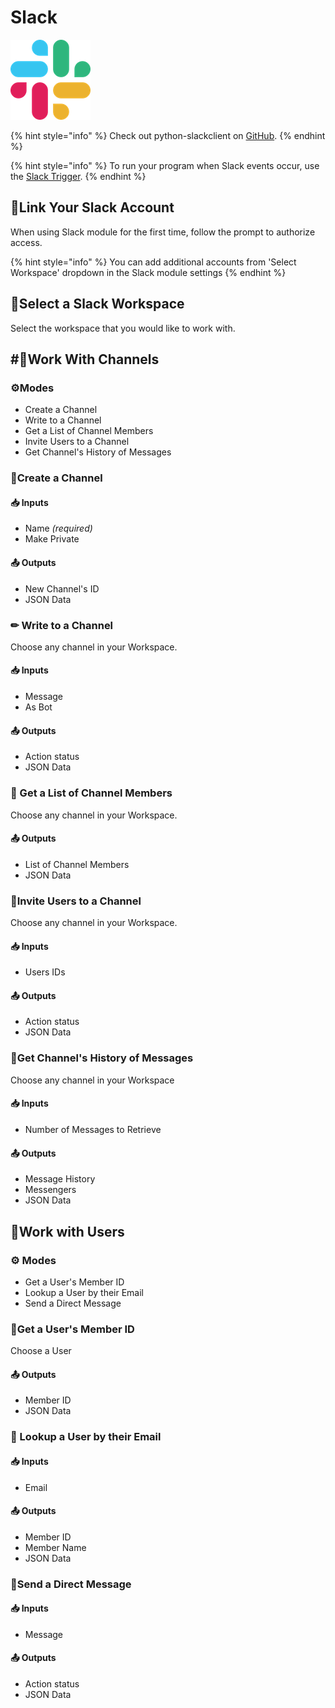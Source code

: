 # Slack

![Slack is where work flows.](../../.gitbook/assets/slack%20%281%29.png)

{% hint style="info" %}
Check out python-slackclient on [GitHub](https://github.com/slackapi/python-slackclient).
{% endhint %}

{% hint style="info" %}
To run your program when Slack events occur, use the [Slack Trigger](../triggers/slack-trigger.md).
{% endhint %}

## 🔗Link Your Slack Account

When using Slack module for the first time, follow the prompt to authorize access.

{% hint style="info" %}
You can add additional accounts from 'Select Workspace' dropdown in the Slack module settings
{% endhint %}

## 💼Select a Slack Workspace

Select the workspace that you would like to work with.

## \#⃣Work With Channels

### ⚙Modes

* Create a Channel
* Write to a Channel
* Get a List of Channel Members
* Invite Users to a Channel
* Get Channel's History of Messages

### 🌟Create a Channel

#### 📥 Inputs

* Name _\(required\)_
* Make Private

#### 📤 Outputs

* New Channel's ID
* JSON Data

### ✏ Write to a Channel

Choose any channel in your Workspace.

#### 📥 Inputs

* Message
* As Bot

#### 📤 Outputs

* Action status
* JSON Data

### 👥 Get a List of Channel Members

Choose any channel in your Workspace.

#### 📤 Outputs

* List of Channel Members
* JSON Data

### 👋Invite Users to a Channel

Choose any channel in your Workspace.

#### 📥 Inputs

* Users IDs

#### 📤 Outputs

* Action status
* JSON Data

### 💬Get Channel's History of Messages

Choose any channel in your Workspace

#### 📥 Inputs

* Number of Messages to Retrieve

#### 📤 Outputs

* Message History
* Messengers
* JSON Data

## 👥Work with Users

### ⚙ Modes

* Get a User's Member ID
* Lookup a User by their Email
* Send a Direct Message

### 👤Get a User's Member ID

Choose a User

#### 📤 Outputs

* Member ID
* JSON Data

### 📧 Lookup a User by their Email

#### 📥 Inputs

* Email

#### 📤 Outputs

* Member ID
* Member Name
* JSON Data

### 💬Send a Direct Message

#### 📥 Inputs

* Message

#### 📤 Outputs

* Action status
* JSON Data

